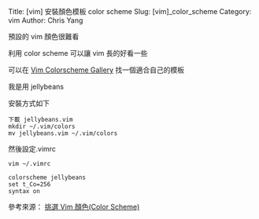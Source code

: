 Title: [vim] 安裝顏色模板 color scheme
Slug: [vim]_color_scheme
Category: vim
Author: Chris Yang

預設的 vim 顏色很難看

利用 color scheme 可以讓 vim 長的好看一些

可以在 <a href="http://cocopon.me/app/vim-color-gallery/" target="_blank"> Vim Colorscheme Gallery</a> 找一個適合自己的模板

我是用 jellybeans

安裝方式如下

    下載 jellybeans.vim
    mkdir ~/.vim/colors
    mv jellybeans.vim ~/.vim/colors
    
然後設定.vimrc

    vim ~/.vimrc
    
    colorscheme jellybeans
    set t_Co=256
    syntax on


參考來源：
<a href="http://blog.longwin.com.tw/2009/03/choose-vim-color-scheme-2009/" target="_blank">挑選 Vim 顏色(Color Scheme)</a>





